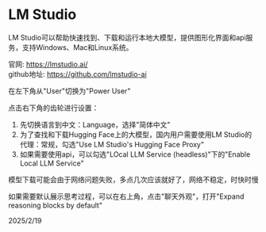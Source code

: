 # LM Studio

LM Studio可以帮助快速找到、下载和运行本地大模型，提供图形化界面和api服务，支持Windows、Mac和Linux系统。  

官网: https://lmstudio.ai/  
github地址: https://github.com/lmstudio-ai  

在左下角从"User"切换为"Power User"  

点击右下角的齿轮进行设置：  
1. 先切换语言到中文：Language，选择"简体中文"  
2. 为了查找和下载Hugging Face上的大模型，国内用户需要使用LM Studio的代理：常规，勾选"Use LM Studio's Hugging Face Proxy"
3. 如果需要使用api，可以勾选"LOcal LLM Service (headless)"下的"Enable Local LLM Service"

模型下载可能会由于网络问题失败，多点几次应该就好了，网络不稳定，时快时慢  

如果需要默认展示思考过程，可以在右上角，点击"聊天外观"，打开"Expand reasoning blocks by default"  


2025/2/19  
